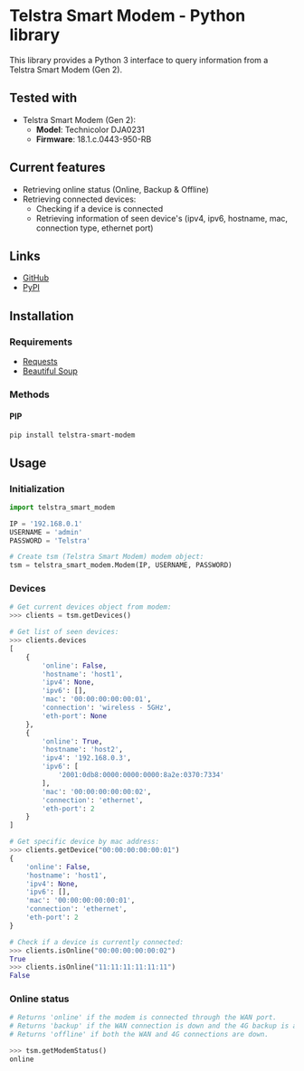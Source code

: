 # Telstra Smart Modem - Python library

This library provides a Python 3 interface to query information from a Telstra Smart Modem (Gen 2).

## Tested with

* Telstra Smart Modem (Gen 2):
	* **Model**: Technicolor DJA0231
	* **Firmware**: 18.1.c.0443-950-RB

## Current features

* Retrieving online status (Online, Backup & Offline)
* Retrieving connected devices:
	* Checking if a device is connected
	* Retrieving information of seen device's
	(ipv4, ipv6, hostname, mac, connection type, ethernet port)

## Links

* [GitHub](https://github.com/hatdz/telstra-smart-modem/)
* [PyPI](https://pypi.org/project/telstra-smart-modem/)

## Installation

### Requirements

* [Requests](https://pypi.org/project/requests/)
* [Beautiful Soup](https://pypi.org/project/beautifulsoup4/)

### Methods

#### PIP

```
pip install telstra-smart-modem
```

## Usage

### Initialization

```python
import telstra_smart_modem

IP = '192.168.0.1'
USERNAME = 'admin'
PASSWORD = 'Telstra'

# Create tsm (Telstra Smart Modem) modem object:
tsm = telstra_smart_modem.Modem(IP, USERNAME, PASSWORD)
```

### Devices

```python
# Get current devices object from modem:
>>> clients = tsm.getDevices()

# Get list of seen devices:
>>> clients.devices
[
	{
		'online': False,
		'hostname': 'host1',
		'ipv4': None,
		'ipv6': [],
		'mac': '00:00:00:00:00:01',
		'connection': 'wireless - 5GHz',
		'eth-port': None
	},
	{
		'online': True,
		'hostname': 'host2',
		'ipv4': '192.168.0.3',
		'ipv6': [
			'2001:0db8:0000:0000:0000:8a2e:0370:7334'
		],
		'mac': '00:00:00:00:00:02',
		'connection': 'ethernet',
		'eth-port': 2
	}
]

# Get specific device by mac address:
>>> clients.getDevice("00:00:00:00:00:01")
{
	'online': False,
	'hostname': 'host1',
	'ipv4': None,
	'ipv6': [],
	'mac': '00:00:00:00:00:01',
	'connection': 'ethernet',
	'eth-port': 2
}

# Check if a device is currently connected:
>>> clients.isOnline("00:00:00:00:00:02")
True
>>> clients.isOnline("11:11:11:11:11:11")
False
```

### Online status

```python
# Returns 'online' if the modem is connected through the WAN port.
# Returns 'backup' if the WAN connection is down and the 4G backup is active.
# Returns 'offline' if both the WAN and 4G connections are down.

>>> tsm.getModemStatus()
online
```